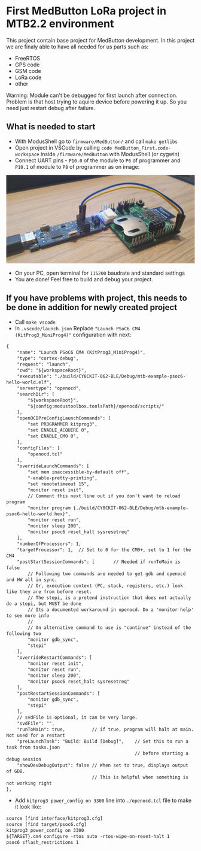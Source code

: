 # First MedButton LoRa project in MTB2.2 environment

This project contain base project for MedButton development. In this project we are finaly able to have all needed for us parts such as:
- FreeRTOS
- GPS code
- GSM code
- LoRa code
- other

Warning: Module can't be debugged for first launch after connection. Problem is that host trying to aquire device before powering it up. So you need just restart debug after failure.

## What is needed to start
- With ModusShell go to `firmware/MedButton/` and call `make getlibs`
- Open project in VSCode by calling `code MedButton_First.code-workspace` inside `/firmware/MedButton` with ModusShell (or cygwin)
- Connect UART pins - `P10.0` of the module to `P6` of programmer and `P10.1` of module to `P8` of programmer as on image:

![Connection guidance](pics/module_mp4_connection.png)

- On your PC, open terminal for `115200` baudrate and standard settings
- You are done! Feel free to build and debug your project.

## If you have problems with project, this needs to be done in addition for newly created project
- Call `make vscode`
- In `.vscode/launch.json` Replace `"Launch PSoC6 CM4 (KitProg3_MiniProg4)"` configuration with next:
```
{
    "name": "Launch PSoC6 CM4 (KitProg3_MiniProg4)",
    "type": "cortex-debug",
    "request": "launch",
    "cwd": "${workspaceRoot}",
    "executable": "./build/CY8CKIT-062-BLE/Debug/mtb-example-psoc6-hello-world.elf",
    "servertype": "openocd",
    "searchDir": [
        "${workspaceRoot}",
        "${config:modustoolbox.toolsPath}/openocd/scripts/"
    ],
    "openOCDPreConfigLaunchCommands": [
        "set PROGRAMMER kitprog3",
        "set ENABLE_ACQUIRE 0",
        "set ENABLE_CM0 0",
    ],
    "configFiles": [
        "openocd.tcl"
    ],
    "overrideLaunchCommands": [
        "set mem inaccessible-by-default off",
        "-enable-pretty-printing",
        "set remotetimeout 15",
        "monitor reset init",
        // Comment this next line out if you don't want to reload program
        "monitor program {./build/CY8CKIT-062-BLE/Debug/mtb-example-psoc6-hello-world.hex}",
        "monitor reset run",
        "monitor sleep 200",
        "monitor psoc6 reset_halt sysresetreq"
    ],
    "numberOfProcessors": 1,
    "targetProcessor": 1,  // Set to 0 for the CM0+, set to 1 for the CM4
    "postStartSessionCommands": [       // Needed if runToMain is false
        // Following two commands are needed to get gdb and openocd and HW all in sync.
        // Or, execution context (PC, stack, registers, etc.) look like they are from before reset.
        // The stepi, is a pretend instruction that does not actually do a stepi, but MUST be done
        // Its a documented workaround in openocd. Do a 'monitor help' to see more info
        //
        // An alternative command to use is "continue" instead of the following two
        "monitor gdb_sync",
        "stepi"
    ],
    "overrideRestartCommands": [
        "monitor reset init",
        "monitor reset run",
        "monitor sleep 200",
        "monitor psoc6 reset_halt sysresetreq"
    ],
    "postRestartSessionCommands": [
        "monitor gdb_sync",
        "stepi"
    ],
    // svdFile is optional, it can be very large.
    "svdFile": "",
    "runToMain": true,          // if true, program will halt at main. Not used for a restart
    "preLaunchTask": "Build: Build [Debug]",    // Set this to run a task from tasks.json
                                                // before starting a debug session
    "showDevDebugOutput": false // When set to true, displays output of GDB.
                                // This is helpful when something is not working right
},
```
- Add `kitprog3 power_config on 3300` line into `./openocd.tcl` file to make it look like:
```
source [find interface/kitprog3.cfg]
source [find target/psoc6.cfg]
kitprog3 power_config on 3300
${TARGET}.cm4 configure -rtos auto -rtos-wipe-on-reset-halt 1
psoc6 sflash_restrictions 1
```
